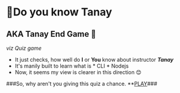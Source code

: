 # 🤠Do you know Tanay
 ## AKA **Tanay End Game** 🤯
 *viz Quiz game*
 
 * It just checks, how well do **I** or **You** know about instructor ***Tanay***
 * It's manily built to learn what is
       * CLI
       * Nodejs
 * Now, it seems my view is clearer in this direction 😊

###So, why aren't you giving this quiz a chance. **[PLAY](https://replit.com/@VishalKumar51/Tanay-End-Game?outputonly=1)###

